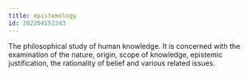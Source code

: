 ```yaml
---
title: epistemology
id: 202204152343
---
```


The philosophical study of human knowledge. It is concerned with the examination of the nature, origin, scope of knowledge, epistemic justification, the rationality of belief and various related issues.

